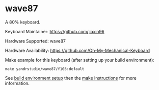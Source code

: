 wave87
===

A 80% keyboard.

Keyboard Maintainer: https://github.com/jiaxin96

Hardware Supported: wave87  

Hardware Availability: https://github.com/Oh-My-Mechanical-Keyboard 

Make example for this keyboard (after setting up your build environment):

    make yandrstudio/wave87/f103:default

See [build environment setup](https://docs.qmk.fm/#/getting_started_build_tools) then the [make instructions](https://docs.qmk.fm/#/getting_started_make_guide) for more information.
